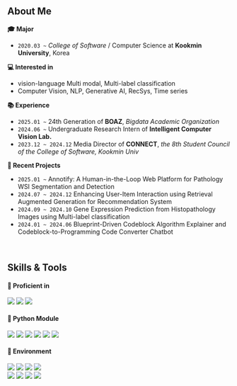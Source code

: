<br>

## About Me
**:mortar_board: Major**  
+ `2020.03 ~` _College of Software_ / Computer Science at **Kookmin University**, Korea

**:computer: Interested in**
+ vision-language Multi modal, Multi-label classification
+ Computer Vision, NLP, Generative AI, RecSys, Time series

**:books: Experience**
+ `2025.01 ~` 24th Generation of **BOAZ**, _Bigdata Academic Organization_
+ `2024.06 ~` Undergraduate Research Intern of **Intelligent Computer Vision Lab.**
+ `2023.12 ~ 2024.12` Media Director of **CONNECT**, _the 8th Student Council of the College of Software, Kookmin Univ_

**:bookmark_tabs: Recent Projects**
+ `2025.01 ~` Annotify: A Human-in-the-Loop Web Platform for Pathology WSI Segmentation and Detection
+ `2024.07 ~ 2024.12` Enhancing User-Item Interaction using Retrieval Augmented Generation for Recommendation System
+ `2024.09 ~ 2024.10` Gene Expression Prediction from Histopathology Images using Multi-label classification
+ `2024.01 ~ 2024.06` Blueprint-Driven Codeblock Algorithm Explainer and Codeblock-to-Programming Code Converter Chatbot

<br>

## Skills & Tools
<div align="left">

#### 📘 Proficient in

<img src="https://img.shields.io/badge/Python-3776AB?style=flat&logo=Python&logoColor=white"/>
  
<img src="https://img.shields.io/badge/-C++-blue?logo=cplusplus"/>

<img src="https://img.shields.io/badge/Java-ED8B00?logo=openjdk&logoColor=white"/>

<br>

#### 📕 Python Module

<img src="https://img.shields.io/badge/pandas-150458?style=flat&logo=pandas&logoColor=white"/>

<img src="https://img.shields.io/badge/NumPy-013243?style=flat&logo=NumPy&logoColor=white"/>
  
<img src="https://img.shields.io/badge/Matplotlib-0C1528?style=flat&logo=Soundcharts&logoColor=white"/>

<img src="https://img.shields.io/badge/scikit%20learn-F7931E?style=flat&logo=scikit-learn&logoColor=white"/>
  
<img src="https://img.shields.io/badge/TensorFlow-FF6F00?style=flat&logo=TensorFlow&logoColor=white"/>

<img src="https://img.shields.io/badge/PyTorch-EE4C2C?style=flat&logo=PyTorch&logoColor=white"/>

<br>

#### 📗 Environment

<img src="https://img.shields.io/badge/Jupyter-F37626?style=flat&logo=Jupyter&logoColor=white"/>
  
<img src="https://img.shields.io/badge/Google%20Colab-F9AB00?style=flat&logo=googlecolab&logoColor=white"/>

<img src="https://img.shields.io/badge/Visual%20Studio%20Code-007ACC?style=flat&logo=visualstudiocode&logoColor=white"/>

<img src="https://img.shields.io/badge/RStudio-75AADB?style=flat&logo=RStudio&logoColor=white"/>

<br>

<img src="https://img.shields.io/badge/Github-181717?style=flat&logo=Github&logoColor=white"/>

<img src="https://img.shields.io/badge/Notion-000000?style=flat&logo=Notion&logoColor=white"/>

<img src="https://img.shields.io/badge/Slack-4A154B?style=flat&logo=Slack&logoColor=white"/>

<img src="https://img.shields.io/badge/Trello-0052CC?style=flat&logo=Trello&logoColor=white"/>

</div>

<br>
